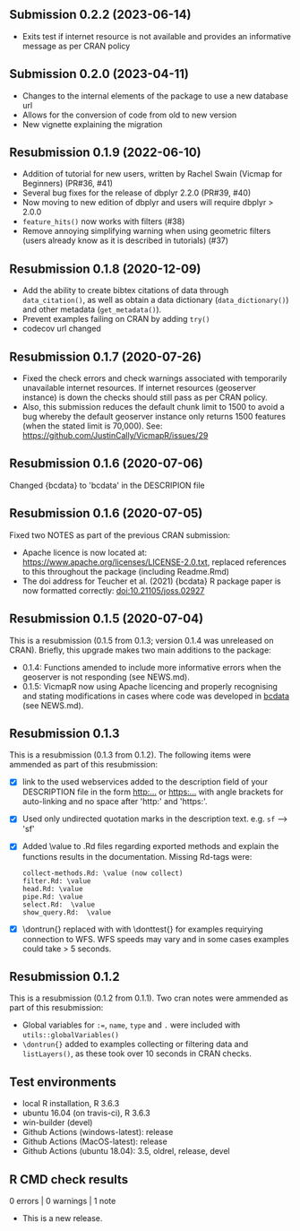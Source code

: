 ## Submission 0.2.2 (2023-06-14)  
+ Exits test if internet resource is not available and provides an informative message as per CRAN policy   

## Submission 0.2.0 (2023-04-11)  
+ Changes to the internal elements of the package to use a new database url 
+ Allows for the conversion of code from old to new version  
+ New vignette explaining the migration  

## Resubmission 0.1.9 (2022-06-10)  
+ Addition of tutorial for new users, written by Rachel Swain (Vicmap for Beginners) (PR#36, #41)   
+ Several bug fixes for the release of dbplyr 2.2.0 (PR#39, #40)   
+ Now moving to new edition of dbplyr and users will require dbplyr > 2.0.0    
+ `feature_hits()` now works with filters (#38)   
+ Remove annoying simplifying warning when using geometric filters (users already know as it is described in tutorials) (#37)   


## Resubmission 0.1.8 (2020-12-09)  
+ Add the ability to create bibtex citations of data through `data_citation()`, as well as obtain a data dictionary (`data_dictionary()`) and other metadata (`get_metadata()`).  
+ Prevent examples failing on CRAN by adding `try()`  
+ codecov url changed

## Resubmission 0.1.7 (2020-07-26)  

+ Fixed the check errors and check warnings associated with temporarily unavailable internet resources. If internet resources (geoserver instance) is down the checks should still pass as per CRAN policy.   
+ Also, this submission reduces the default chunk limit to 1500 to avoid a bug whereby the default geoserver instance only returns 1500 features (when the stated limit is 70,000). See: https://github.com/JustinCally/VicmapR/issues/29  

## Resubmission 0.1.6 (2020-07-06)
Changed {bcdata} to 'bcdata' in the DESCRIPION file

## Resubmission 0.1.6 (2020-07-05)
Fixed two NOTES as part of the previous CRAN submission:  

+ Apache licence is now located at: https://www.apache.org/licenses/LICENSE-2.0.txt, replaced references to this throughout the package (including Readme.Rmd)   
+ The doi address for Teucher et al. (2021) {bcdata} R package paper is now formatted correctly: <doi:10.21105/joss.02927>   

## Resubmission 0.1.5  (2020-07-04)
This is a resubmission (0.1.5 from 0.1.3; version 0.1.4 was unreleased on CRAN). Briefly, this upgrade makes two main additions to the package:  

+ 0.1.4: Functions amended to include more informative errors when the geoserver is not responding (see NEWS.md).  
+ 0.1.5: VicmapR now using Apache licencing and properly recognising and stating modifications in cases where code was developed in [bcdata](https://github.com/bcgov/bcdata) (see NEWS.md).  

## Resubmission 0.1.3 
This is a resubmission (0.1.3 from 0.1.2). The following items were ammended as part of this resubmission:  

- [x] link to the used webservices added to the description field of your DESCRIPTION file in the form <http:...> or <https:...> with angle brackets for auto-linking and no space after 'http:' and 'https:'.

- [x] Used only undirected quotation marks in the description text. e.g. `sf` --> 'sf'

- [x] Added \value to .Rd files regarding exported methods and explain the functions results in the documentation. Missing Rd-tags were:

      collect-methods.Rd: \value (now collect)
      filter.Rd: \value
      head.Rd: \value
      pipe.Rd: \value
      select.Rd:  \value
      show_query.Rd:  \value

- [x] \dontrun{} replaced with with \donttest{} for examples requirying connection to WFS. WFS speeds may vary and in some cases examples could take > 5 seconds. 

## Resubmission 0.1.2 
This is a resubmission (0.1.2 from 0.1.1). Two cran notes were ammended as part of this resubmission:  

* Global variables for `:=`, `name`, `type` and `.` were included with `utils::globalVariables()`  
* `\dontrun{}` added to examples collecting or filtering data and `listLayers()`, as these took over 10 seconds in CRAN checks.  

## Test environments
* local R installation, R 3.6.3
* ubuntu 16.04 (on travis-ci), R 3.6.3
* win-builder (devel)
* Github Actions (windows-latest): release  
* Github Actions (MacOS-latest): release  
* Github Actions (ubuntu 18.04): 3.5, oldrel, release, devel

## R CMD check results

0 errors | 0 warnings | 1 note

* This is a new release.
